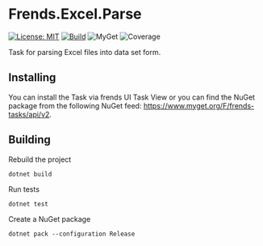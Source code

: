 # Frends.Excel.Parse

[![License: MIT](https://img.shields.io/badge/License-MIT-green.svg)](https://opensource.org/licenses/MIT)
[![Build](https://github.com/FrendsPlatform/Frends.Excel/actions/workflows/Parse_main.yml/badge.svg)](https://github.com/FrendsPlatform/Frends.Excel/actions)
![MyGet](https://img.shields.io/myget/frends-tasks/v/Frends.Excel.Parse)
![Coverage](https://app-github-custom-badges.azurewebsites.net/Badge?key=FrendsPlatform/Frends.Excel/Frends.Excel.Parse|main)

Task for parsing Excel files into data set form.

## Installing

You can install the Task via frends UI Task View or you can find the NuGet package from the following NuGet feed: 
https://www.myget.org/F/frends-tasks/api/v2.

## Building

Rebuild the project

`dotnet build`

Run tests

`dotnet test`

Create a NuGet package

`dotnet pack --configuration Release`
